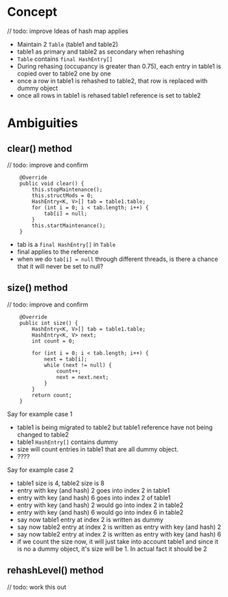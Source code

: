 # Concept
// todo: improve
Ideas of hash map applies
- Maintain 2 `Table` (table1 and table2)
- table1 as primary and table2 as secondary when rehashing
- `Table` contains `final HashEntry[]`
- During rehasing (occupancy is greater than 0.75), each entry in table1 is copied
over to table2 one by one
- once a row in table1 is rehashed to table2, that row is replaced with dummy object
- once all rows in table1 is rehased table1 reference is set to table2



# Ambiguities
## clear() method
// todo: improve and confirm
```
    @Override
    public void clear() {
        this.stopMaintenance();
        this.structMods = 0;
        HashEntry<K, V>[] tab = table1.table;
        for (int i = 0; i < tab.length; i++) {
            tab[i] = null;
        }
        this.startMaintenance();
    }
```
- tab is a `final HashEntry[]` in `Table`
- final applies to the reference
- when we do `tab[i] = null` through different threads, is there a chance that it will never be set to null?


## size() method
// todo: improve and confirm
```
    @Override
    public int size() {
        HashEntry<K, V>[] tab = table1.table;
        HashEntry<K, V> next;
        int count = 0;

        for (int i = 0; i < tab.length; i++) {
            next = tab[i];
            while (next != null) {
                count++;
                next = next.next;
            }
        }
        return count;
    }
```

Say for example case 1
- table1 is being migrated to table2 but table1 reference have not being changed to table2
- table1 `HashEntry[]` contains dummy
- size will count entries in table1 that are all dummy object.
- ????


Say for example case 2
- table1 size is 4, table2 size is 8
- entry with key (and hash) 2 goes into index 2 in table1
- entry with key (and hash) 6 goes into index 2 of table1
- entry with key (and hash) 2 would go into index 2 in table2
- entry with key (and hash) 6 would go into index 6 in table2
- say now table1 entry at index 2 is written as dummy
- say now table2 entry at index 2 is written as entry with key (and hash) 2 
- say now table2 entry at index 2 is written as entry with key (and hash) 6
- if we count the size now, it will just take into account table1 and since it is no a dummy
object, it's size will be 1. In actual fact it should be 2




## rehashLevel() method
// todo: work this out



